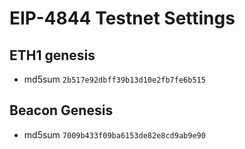 # EIP-4844 Testnet Settings

## ETH1 genesis
- md5sum `2b517e92dbff39b13d10e2fb7fe6b515`

## Beacon Genesis
- md5sum `7009b433f09ba6153de82e8cd9ab9e90`
